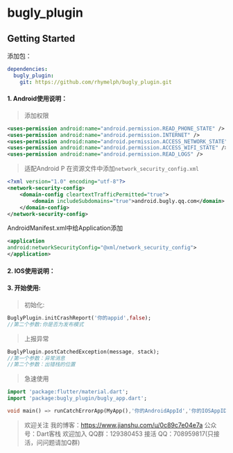 # bugly_plugin

## Getting Started
添加包：
```yaml
dependencies:
  bugly_plugin:
    git: https://github.com/rhymelph/bugly_plugin.git
```

#### 1. Android使用说明：
> 添加权限
```xml
<uses-permission android:name="android.permission.READ_PHONE_STATE" />
<uses-permission android:name="android.permission.INTERNET" />
<uses-permission android:name="android.permission.ACCESS_NETWORK_STATE" />
<uses-permission android:name="android.permission.ACCESS_WIFI_STATE" />
<uses-permission android:name="android.permission.READ_LOGS" />
```
> 适配Android P
在资源文件中添加`network_security_config.xml`
```xml
<?xml version="1.0" encoding="utf-8"?>
<network-security-config>
    <domain-config cleartextTrafficPermitted="true">
        <domain includeSubdomains="true">android.bugly.qq.com</domain>
    </domain-config>
</network-security-config>
```
AndroidManifest.xml中给Application添加
```xml
<application 
android:networkSecurityConfig="@xml/network_security_config"> 
</application>
```
#### 2. IOS使用说明：

#### 3. 开始使用:
> 初始化:
```dart
BuglyPlugin.initCrashReport('你的appid',false);
//第二个参数:你是否为发布模式
```

> 上报异常
```dart
BuglyPlugin.postCatchedException(message, stack);
//第一个参数：异常消息
//第二个参数：出错栈的位置
```

> 急速使用
```dart
import 'package:flutter/material.dart';
import 'package:bugly_plugin/bugly_app.dart';

void main() => runCatchErrorApp(MyApp(),'你的AndroidAppId','你的IOSAppID');
```

> 欢迎关注
> 我的博客：https://www.jianshu.com/u/0c89c7e04e7a
> 公众号：Dart客栈
> 欢迎加入
> QQ群：129380453
> 接活
> QQ：708959817(只接活，问问题请加Q群)